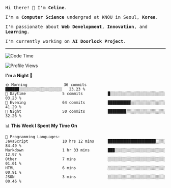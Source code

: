 <p><samp>Hi there! 👋 I'm <b>Celine</b>.</samp></p>
<p><samp>I'm a <b>Computer Science</b> undergrad at KNOU in Seoul, <b>Korea</b>.</samp></p>
<p><samp>I'm passionate about <b>Web Development</b>, <b>Innovation</b>, and <b>Learning</b>.</samp></p>
<p><samp>I'm currently working on <b>AI Doorlock Project</b>.</samp></p>
<hr>

<!--START_SECTION:celine-->
![Code Time](http://img.shields.io/badge/Code%20Time-48%20hrs%2029%20mins-blue)

![Profile Views](http://img.shields.io/badge/Profile%20Views-2-blue)

**I'm a Night 🦉** 

```text
🌞 Morning                36 commits          ██████░░░░░░░░░░░░░░░░░░░   23.23 % 
🌆 Daytime                5 commits           █░░░░░░░░░░░░░░░░░░░░░░░░   03.23 % 
🌃 Evening                64 commits          ██████████░░░░░░░░░░░░░░░   41.29 % 
🌙 Night                  50 commits          ████████░░░░░░░░░░░░░░░░░   32.26 % 
```


📊 **This Week I Spent My Time On** 

```text
💬 Programming Languages: 
JavaScript               10 hrs 12 mins      █████████████████████░░░░   84.49 % 
Markdown                 1 hr 33 mins        ███░░░░░░░░░░░░░░░░░░░░░░   12.97 % 
Other                    7 mins              ░░░░░░░░░░░░░░░░░░░░░░░░░   01.01 % 
HTML                     6 mins              ░░░░░░░░░░░░░░░░░░░░░░░░░   00.91 % 
JSON                     3 mins              ░░░░░░░░░░░░░░░░░░░░░░░░░   00.46 % 
```


<!--END_SECTION:celine-->
